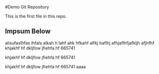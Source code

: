 #Demo Git Repository

This is the first file in this repo.

## Impsum Below

alisufaslhfas lhfals alkah h lahf ahk hfkahf
alfkj haflhj afhjaflhfjafkljh afjhfhf
khjakhf hf dkljfow jfiehfa hf 665741


khjakhf hf dkljfow jfiehfa hf 665741

khjakhf hf dkljfow jfiehfa hf 665741
aaaa